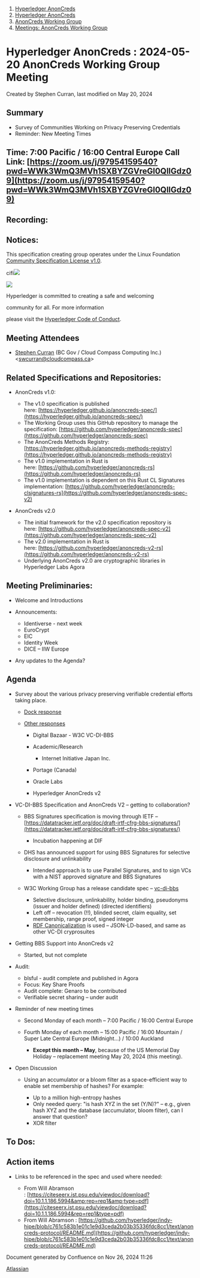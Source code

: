 1. [Hyperledger AnonCreds](index.html)
2. [Hyperledger AnonCreds](Hyperledger-AnonCreds_20283406.html)
3. [AnonCreds Working Group](AnonCreds-Working-Group_20291468.html)
4. [Meetings: AnonCreds Working Group](20291486.html)

# Hyperledger AnonCreds : 2024-05-20 AnonCreds Working Group Meeting

Created by Stephen Curran, last modified on May 20, 2024

## Summary

- Survey of Communities Working on Privacy Preserving Credentials
- Reminder: New Meeting Times

## Time: 7:00 Pacific / 16:00 Central Europe Call Link: [https://zoom.us/j/97954159540?pwd=WWk3WmQ3MVh1SXBYZGVreGl0QllGdz09](https://zoom.us/j/97954159540?pwd=WWk3WmQ3MVh1SXBYZGVreGl0QllGdz09)

## Recording:

## Notices:

This specification creating group operates under the Linux Foundation [Community Specification License v1.0](https://github.com/hyperledger/anoncreds-spec/blob/main/1._Community_Specification_License-v1.md).

cifi![](https://wiki.hyperledger.org/download/attachments/29034696/Antitrustnotice.png?version=1&modificationDate=1581695654000&api=v2)

![](https://wiki.hyperledger.org/download/attachments/2392771/welcome.png?version=2&modificationDate=1572450107000&api=v2)

Hyperledger is committed to creating a safe and welcoming

community for all. For more information

please visit the [Hyperledger Code of Conduct](https://lf-hyperledger.atlassian.net/wiki/spaces/HYP/pages/19595281/Hyperledger+Code+of+Conduct).

## Meeting Attendees

- [Stephen Curran](https://lf-hyperledger.atlassian.net/wiki/people/557058:d676f135-ecd6-465b-b7eb-f87976bf4569?ref=confluence) (BC Gov / Cloud Compass Computing Inc.) &lt;swcurran@cloudcompass.ca&gt;

## Related Specifications and Repositories:

- AnonCreds v1.0:
  
  - The v1.0 specification is published here: [https://hyperledger.github.io/anoncreds-spec/](https://hyperledger.github.io/anoncreds-spec/)
  - The Working Group uses this GitHub repository to manage the specification: [https://github.com/hyperledger/anoncreds-spec](https://github.com/hyperledger/anoncreds-spec)
  - The AnonCreds Methods Registry: [https://hyperledger.github.io/anoncreds-methods-registry](https://hyperledger.github.io/anoncreds-methods-registry)
  - The v1.0 implementation in Rust is here: [https://github.com/hyperledger/anoncreds-rs](https://github.com/hyperledger/anoncreds-rs)
  - The v1.0 implementation is dependent on this Rust CL Signatures implementation: [https://github.com/hyperledger/anoncreds-clsignatures-rs](https://github.com/hyperledger/anoncreds-spec-v2)
- AnonCreds v2.0
  
  - The initial framework for the v2.0 specification repository is here: [https://github.com/hyperledger/anoncreds-spec-v2](https://github.com/hyperledger/anoncreds-spec-v2)
  - The v2.0 implementation in Rust is here: [https://github.com/hyperledger/anoncreds-v2-rs](https://github.com/hyperledger/anoncreds-v2-rs)
  - Underlying AnonCreds v2.0 are cryptographic libraries in Hyperledger Labs Agora

## Meeting Preliminaries:

- Welcome and Introductions
- Announcements:
  
  - Identiverse - next week
  - EuroCrypt
  - EIC
  - Identity Week
  - DICE – IIW Europe
- Any updates to the Agenda?

## Agenda

- Survey about the various privacy preserving verifiable credential efforts taking place.
  
  - [Dock response](https://docs.google.com/document/d/1ZcYHEbbQ468zjiKULp8mgccuuJpMnw7yxBS0mGJs6Kw/edit?usp=sharing)
  - [Other responses](https://docs.google.com/presentation/d/1ANjeNyzDDnL1pshF12jirLmapSKRdMw75d60S29vCHg/edit?usp=sharing)
    
    - Digital Bazaar - W3C VC-DI-BBS
    - Academic/Research
      
      - Internet Initiative Japan Inc.
    - Portage (Canada)
    - Oracle Labs
    - Hyperledger AnonCreds v2
- VC-DI-BBS Specification and AnonCreds V2 – getting to collaboration?
  
  - BBS Signatures specification is moving through IETF – [https://datatracker.ietf.org/doc/draft-irtf-cfrg-bbs-signatures/](https://datatracker.ietf.org/doc/draft-irtf-cfrg-bbs-signatures/)
    
    - Incubation happening at DIF
  - DHS has announced support for using BBS Signatures for selective disclosure and unlinkability
    
    - Intended approach is to use Parallel Signatures, and to sign VCs with a NIST approved signature and BBS Signatures
  - W3C Working Group has a release candidate spec – [vc-di-bbs](https://w3c.github.io/vc-di-bbs/)
    
    - Selective disclosure, unlinkability, holder binding, pseudonyms (issuer and holder defined) (directed identifiers)
    - Left off – revocation (!!), blinded secret, claim equality, set membership, range proof, signed integer
    - [RDF Canonicalization](https://www.w3.org/TR/rdf-canon/) is used – JSON-LD-based, and same as other VC-DI cryprosuites
- Getting BBS Support into AnonCreds v2
  
  - Started, but not complete
- Audit: 
  
  - blsful - audit complete and published in Agora
  - Focus: Key Share Proofs
  - Audit complete: Genaro to be contributed
  - Verifiable secret sharing – under audit
- Reminder of new meeting times
  
  - Second Monday of each month – 7:00 Pacific / 16:00 Central Europe
  - Fourth Monday of each month – 15:00 Pacific / 16:00 Mountain / Super Late Central Europe (Midnight...) / 10:00 Auckland 
    
    - **Except this month – May**, because of the US Memorial Day Holiday – replacement meeting May 20, 2024 (this meeting).
- Open Discussion
  
  - Using an accumulator or a bloom filter as a space-efficient way to enable set membership of hashes? For example:
    
    - Up to a million high-entropy hashes
    - Only needed query: "is hash XYZ in the set (Y/N)?" – e.g., given hash XYZ and the database (accumulator, bloom filter), can I answer that question?
    - XOR filter

## To Dos:

## Action items

- Links to be referenced in the spec and used where needed:
  
  - From Will Abramson : [https://citeseerx.ist.psu.edu/viewdoc/download?doi=10.1.1.186.5994&amp;rep=rep1&amp;type=pdf](https://citeseerx.ist.psu.edu/viewdoc/download?doi=10.1.1.186.5994&rep=rep1&type=pdf)
  - From Will Abramson : [https://github.com/hyperledger/indy-hipe/blob/c761c583b1e01c1e9d3ceda2b03b35336fdc8cc1/text/anoncreds-protocol/README.md](https://github.com/hyperledger/indy-hipe/blob/c761c583b1e01c1e9d3ceda2b03b35336fdc8cc1/text/anoncreds-protocol/README.md)

Document generated by Confluence on Nov 26, 2024 11:26

[Atlassian](http://www.atlassian.com/)
